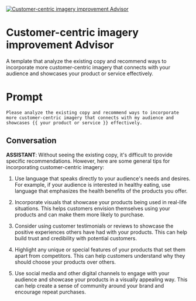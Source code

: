 
[![ Customer-centric imagery improvement Advisor](https://flow-prompt-covers.s3.us-west-1.amazonaws.com/icon/minimalist/mini_5.png)]()
#  Customer-centric imagery improvement Advisor 
A template that analyze the existing copy and recommend ways to incorporate more customer-centric imagery that connects with your audience and showcases your product or service effectively.

# Prompt

```
Please analyze the existing copy and recommend ways to incorporate more customer-centric imagery that connects with my audience and showcases {{ your product or service }} effectively.

```

## Conversation

**ASSISTANT**: Without seeing the existing copy, it's difficult to provide specific recommendations. However, here are some general tips for incorporating customer-centric imagery:



1. Use language that speaks directly to your audience's needs and desires. For example, if your audience is interested in healthy eating, use language that emphasizes the health benefits of the products you offer.



2. Incorporate visuals that showcase your products being used in real-life situations. This helps customers envision themselves using your products and can make them more likely to purchase.



3. Consider using customer testimonials or reviews to showcase the positive experiences others have had with your products. This can help build trust and credibility with potential customers.



4. Highlight any unique or special features of your products that set them apart from competitors. This can help customers understand why they should choose your products over others.



5. Use social media and other digital channels to engage with your audience and showcase your products in a visually appealing way. This can help create a sense of community around your brand and encourage repeat purchases.


